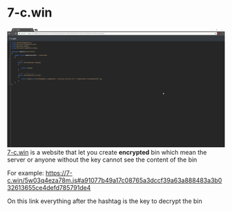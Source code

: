 # 7-c.win

![](https://raw.githubusercontent.com/Haskaalo/images/master/7-c.win/view_bin.png)
[7-c.win](https://7-c.win) is a website that let you create **encrypted** bin which mean the server or anyone without the key cannot see the content of the bin

For example:
https://7-c.win/5w03q4eza78m.js#a91077b49a17c08765a3dccf39a63a888483a3b032613655ce4defd785791de4

On this link everything after the hashtag is the key to decrypt the bin
